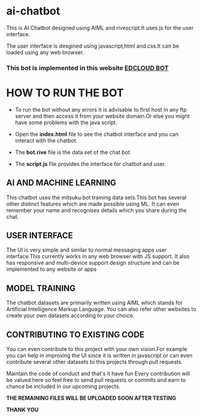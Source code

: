 # ai-chatbot
This is AI Chatbot designed using AIML and rivescript.It uses js for the user interface.

The user interface is desgined using javascript,html and css.It can be loaded using any web browser.

### This bot is implemented in this website [EDCLOUD BOT](http://edcloud.mywebcommunity.org/index.html)

# HOW TO RUN THE BOT

- To run the bot without any errors it is advisable to first host in any ftp server and then access it from your website domain.Or else you might have some problems with the java script.

- Open the **index.html** file to see the chatbot interface and you can interact with the chatbot.

- The **bot.rive** file is the data set of the chat bot
- The **script.js** file provides the interface for chatbot and user.
 

## AI AND MACHINE LEARNING

This chatbot uses the mitsuku bot training data sets.This bot has several other distinct features which are made possible using ML.
It can even remember your name and recognises details which you share during the chat.

## USER INTERFACE

The UI is very simple and similar to normal messaging apps user interface.This currently works in any web browser with JS support.
It also has responsive and multi-device support design structure and can be implemented to any website or apps

## MODEL TRAINING

The chatbot datasets are primarily written using AIML which stands for Artificial Intelligence Markup Language.
You can also refer other websites to create your own datasets according to your choice.

## CONTRIBUTING TO EXISTING CODE

You can even contribute to this project with your own vision.For example you can help in improving the UI since it is written in javascript
or can even contribute several other datasets to this projects through pull requests.

Maintain the code of conduct and that's it have fun 
Every contribution will be valued here so feel free to send pull requests or commits and earn to chance be included in our upcoming projects.

**THE REMAINING FILES WILL BE UPLOADED SOON AFTER TESTING**

**THANK YOU**

